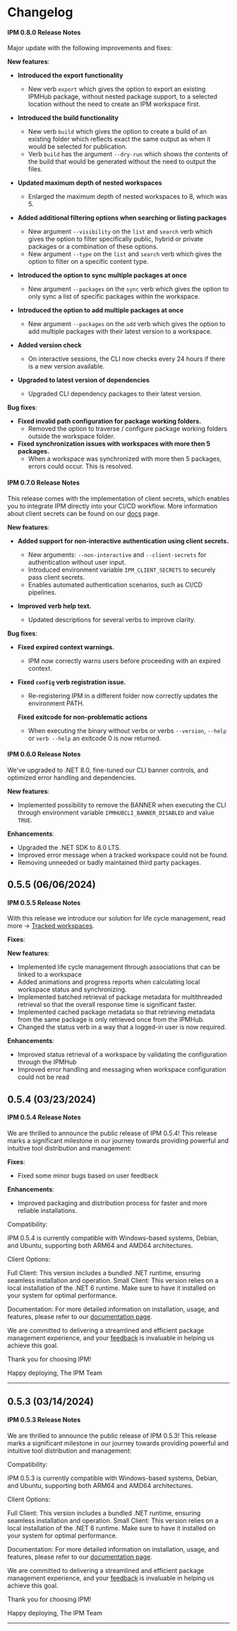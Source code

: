 # Changelog

#### IPM 0.8.0 Release Notes

Major update with the following improvements and fixes:

**New features**:
- **Introduced the export functionality**
  - New verb `export` which gives the option to export an existing IPMHub package, without nested package support, to a selected location without the need to create an IPM workspace first.
- **Introduced the build functionality**
  - New verb `build` which gives the option to create a build of an existing folder which reflects exact the same output as when it would be selected for publication.
  - Verb `build` has the argument `--dry-run` which shows the contents of the build that would be generated without the need to output the files.
- **Updated maximum depth of nested workspaces**
  - Enlarged the maximum depth of nested workspaces to 8, which was 5.
 
- **Added additional filtering options when searching or listing packages**
  - New argument `--visibility` on the `list` and `search` verb which gives the option to filter specifically public, hybrid or private packages or a combination of these options.
  - New argument `--type` on the `list` and `search` verb which gives the option to filter on a specific content type.
- **Introduced the option to sync multiple packages at once**
  - New argument `--packages` on the `sync` verb which gives the option to only sync a list of specific packages within the workspace.
- **Introduced the option to add multiple packages at once**
  - New argument `--packages` on the `add` verb which gives the option to add multiple packages with their latest version to a workspace.
- **Added version check**
  - On interactive sessions, the CLI now checks every 24 hours if there is a new version available.
- **Upgraded to latest version of dependencies**
  - Upgraded CLI dependency packages to their latest version.

**Bug fixes**:
- **Fixed invalid path configuration for package working folders.**
  - Removed the option to traverse / configure package working folders outside the workspace folder.
- **Fixed synchronization issues with workspaces with more then 5 packages.**
  - When a workspace was synchronized with more then 5 packages, errors could occur. This is resolved.

#### IPM 0.7.0 Release Notes

This release comes with the implementation of client secrets, which enables you to integrate IPM directly into your CI/CD workflow.
More information about client secrets can be found on our [docs](https://docs.ipmhub.io/docs) page.

**New features**:
- **Added support for non-interactive authentication using client secrets.**

  - New arguments: `--non-interactive` and `--client-secrets` for authentication without user input.
  - Introduced environment variable `IPM_CLIENT_SECRETS` to securely pass client secrets.
  - Enables automated authentication scenarios, such as CI/CD pipelines.
  
- **Improved verb help text.**
  - Updated descriptions for several verbs to improve clarity.

**Bug fixes**:

- **Fixed expired context warnings.**
  - IPM now correctly warns users before proceeding with an expired context.

- **Fixed `config` verb registration issue.**
  - Re-registering IPM in a different folder now correctly updates the environment PATH.
  
  **Fixed exitcode for non-problematic actions**
  - When executing the binary without verbs or verbs `--version`, `--help` or `verb --help` an exitcode 0 is now returned.


#### IPM 0.6.0 Release Notes
We've upgraded to .NET 8.0, fine-tuned our CLI banner controls, and optimized error handling and dependencies. 

**New features**:
- Implemented possibility to remove the BANNER when executing the CLI through environment variable `IPMHUBCLI_BANNER_DISABLED` and value `TRUE`.

**Enhancements**:
- Upgraded the .NET SDK to 8.0 LTS.
- Improved error message when a tracked workspace could not be found.
- Removing unneeded or badly maintained third party packages.

## 0.5.5 (06/06/2024)

#### IPM 0.5.5 Release Notes

With this release we introduce our solution for life cycle management, read more -> [Tracked workspaces](https://docs.ipmhub.io/docs/tracked_workspaces/home/).

**Fixes**:

**New features**:

- Implemented life cycle management through associations that can be linked to a workspace
- Added animations and progress reports when calculating local workspace status and synchronizing.
- Implemented batched retrieval of package metadata for multithreaded retrieval so that the overall response time is significant faster. 
- Implemented cached package metadata so that retrieving metadata from the same package is only retrieved once from the IPMHub.
- Changed the status verb in a way that a logged-in user is now required.

**Enhancements**:
- Improved status retrieval of a workspace by validating the configuration through the IPMHub
- Improved error handling and messaging when workspace configuration could not be read

## 0.5.4 (03/23/2024)

#### IPM 0.5.4 Release Notes

We are thrilled to announce the public release of IPM 0.5.4! This release marks a significant milestone in our journey towards providing powerful and intuitive tool distribution and management:

**Fixes**:
- Fixed some minor bugs based on user feedback

**Enhancements**:

- Improved packaging and distribution process for faster and more reliable installations.

Compatibility:

IPM 0.5.4 is currently compatible with Windows-based systems, Debian, and Ubuntu, supporting both ARM64 and AMD64 architectures.

Client Options:

Full Client: This version includes a bundled .NET runtime, ensuring seamless installation and operation.
Small Client: This version relies on a local installation of the .NET 6 runtime. Make sure to have it installed on your system for optimal performance.

Documentation:
For more detailed information on installation, usage, and features, please refer to our [documentation page](https://docs.ipmhub.io/docs/installation/).

We are committed to delivering a streamlined and efficient package management experience, and your [feedback](https://github.com/orgs/ipmhubio/discussions) is invaluable in helping us achieve this goal.

Thank you for choosing IPM!

Happy deploying,
The IPM Team

---

## 0.5.3 (03/14/2024)

#### IPM 0.5.3 Release Notes

We are thrilled to announce the public release of IPM 0.5.3! This release marks a significant milestone in our journey towards providing powerful and intuitive tool distribution and management:

Compatibility:

IPM 0.5.3 is currently compatible with Windows-based systems, Debian, and Ubuntu, supporting both ARM64 and AMD64 architectures.

Client Options:

Full Client: This version includes a bundled .NET runtime, ensuring seamless installation and operation.
Small Client: This version relies on a local installation of the .NET 6 runtime. Make sure to have it installed on your system for optimal performance.

Documentation:
For more detailed information on installation, usage, and features, please refer to our [documentation page](https://docs.ipmhub.io/docs/installation/).

We are committed to delivering a streamlined and efficient package management experience, and your [feedback](https://github.com/orgs/ipmhubio/discussions) is invaluable in helping us achieve this goal.

Thank you for choosing IPM!

Happy deploying,
The IPM Team

---